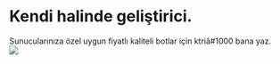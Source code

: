 
<p align="center">
<h1>Kendi halinde geliştirici.</h1>
Sunucularınıza özel uygun fiyatlı kaliteli botlar için ktriâ#1000 bana yaz.
  <samp>
    <br><img src="https://komarev.com/ghpvc/?username=ktriacxx">
  </samp>
</p>
